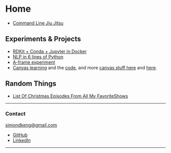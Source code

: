 # Home

- [Command Line Jiu Jitsu](cljj.md)

## Experiments & Projects

- [RDKit + Conda + Jupyter in Docker](https://github.com/simonkeng/rdkit-jupyter-docker)
- [NLP in 6 lines of Python](word2vec-in-6-lines.html)
- [A-frame experiment](aframe-app.html)
- [Canvas learning](ameebo.html) and the [code](show_canvas_code.md), and more [canvas stuff here](canvas_stuff/exp.html) and [here](canvas_stuff/exptwo.html).


## Random Things

- [List Of Christmas Episodes From All My FavoriteShows](ChristmasEpisodeMarathon.md)

----------

### Contact

<simondkeng@gmail.com>

- [GitHub](https://github.com/simonkeng)
- [LinkedIn](https://www.linkedin.com/in/simonkeng/)

----------
